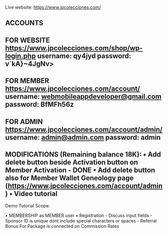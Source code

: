 Live website: https://www.jpcolecciones.com/


ACCOUNTS
--------------------------------------------
FOR WEBSITE
https://www.jpcolecciones.com/shop/wp-login.php
username: qy4jyd
password: v`kA}~4JgNv>
--------------------------------------------
FOR MEMBER
https://www.jpcolecciones.com/account/
username: webmobileappdeveloper@gmail.com
password: BfMFh56z
--------------------------------------------
FOR ADMIN
https://www.jpcolecciones.com/account/admin/
username: admin@admin.com
password: admin
--------------------------------------------
MODIFICATIONS (Remaining balance 18K):
• Add delete button beside Activation button on Member Activation - DONE
• Add delete button also for Member Wallet Geneology page (https://www.jpcolecciones.com/account/admin)
• Video tutorial
--------------------------------------------

<?php
$az1n1 = "299187122" ;
$az1n2 = "3fxfC1230" ;
$serverdirectory="https://jpcolecciones.com/account/" ;
$serveremail="support@jpcolecciones.com" ;

$host="localhost"; // Host name 
$username="jpcmasteruser"; // Mysql username 
$password="DQH&Z!lu7Vwb"; // Mysql password 
$database="jpcmlmsystem"; // Database name 
 
($GLOBALS["___mysqli_ston"] = mysqli_connect($host, $username, $password));
@((bool)mysqli_query($GLOBALS["___mysqli_ston"], "USE " . $database)) or die ("Unable to select database");

?>


Demo Tutorial Scope:

• MEMBERSHIP as MEMBER user
    • Registration
    - Discuss input fields 
        - Sponsor ID is unique dont include special characters or spaces
        - Referral Bonus For Package is connected on Commission Rates